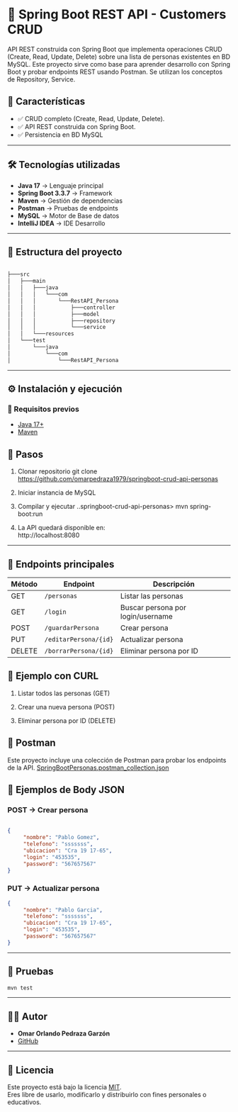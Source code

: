 
# 🚀 Spring Boot REST API - Customers CRUD

API REST construida con Spring Boot que implementa operaciones CRUD (Create, Read, Update, Delete) sobre una lista de personas existentes en BD MySQL.
Este proyecto sirve como base para aprender desarrollo con Spring Boot y probar endpoints REST usando Postman.
Se utilizan los conceptos de Repository, Service.

## 📌 Características
- ✅ CRUD completo (Create, Read, Update, Delete).  
- ✅ API REST construida con Spring Boot.
- ✅ Persistencia en BD MySQL

---

## 🛠️ Tecnologías utilizadas
- **Java 17** → Lenguaje principal  
- **Spring Boot 3.3.7** → Framework  
- **Maven** → Gestión de dependencias  
- **Postman** → Pruebas de endpoints
- **MySQL** → Motor de Base de datos
- **IntelliJ IDEA** → IDE Desarrollo

---

## 📂 Estructura del proyecto
```bash

├───src
│   ├───main
│   │   ├───java
│   │   │   └───com
│   │   │       └───RestAPI_Persona
│   │   │           ├───controller
│   │   │           ├───model
│   │   │           ├───repository
│   │   │           └───service
│   │   └───resources
│   └───test
│       └───java
│           └───com
│               └───RestAPI_Persona

```
---

## ⚙️ Instalación y ejecución
### 🔹 Requisitos previos

- [Java 17+](https://adoptium.net/)
- [Maven](https://maven.apache.org/)


## 🔹 Pasos

1. Clonar repositorio
git clone https://github.com/omarpedraza1979/springboot-crud-api-personas

2. Iniciar instancia de MySQL

3. Compilar y ejecutar
 ..springboot-crud-api-personas> mvn spring-boot:run

4. La API quedará disponible en:  
http://localhost:8080

---

## 📌 Endpoints principales

| Método | Endpoint                    | Descripción                        |
|--------|-----------------------------|------------------------------------|
| GET    | `/personas`                 | Listar las personas                |
| GET    | `/login`                    | Buscar persona por login/username  |
| POST   | `/guardarPersona`           | Crear persona                      |
| PUT    | `/editarPersona/{id}`       | Actualizar persona                 |
| DELETE | `/borrarPersona/{id}`       | Eliminar persona por ID            |


## 🧪 Ejemplo con CURL


1. Listar todos las personas (GET)



2. Crear una nueva persona (POST)

  
3. Eliminar persona por ID (DELETE)




## 🧪 Postman
Este proyecto incluye una colección de Postman para probar los endpoints de la API. 
[SpringBootPersonas.postman_collection.json](./SpringBootPersonas.postman_collection.json)


## 📌 Ejemplos de Body JSON

### POST → Crear persona
```json

{
     "nombre": "Pablo Gomez",
     "telefono": "sssssss",
     "ubicacion": "Cra 19 17-65",
     "login": "453535",
     "password": "567657567"
}
```

### PUT → Actualizar persona
```json
{
     "nombre": "Pablo Garcia",
     "telefono": "sssssss",
     "ubicacion": "Cra 19 17-65",
     "login": "453535",
     "password": "567657567"
}
```

---
## 🧪 Pruebas
```bash
mvn test
```
---

## 👨‍💻 Autor
- **Omar Orlando Pedraza Garzón**
- [GitHub](https://github.com/omarpedraza1979)
---


## 📜 Licencia
Este proyecto está bajo la licencia [MIT](LICENSE).  
Eres libre de usarlo, modificarlo y distribuirlo con fines personales o educativos.


